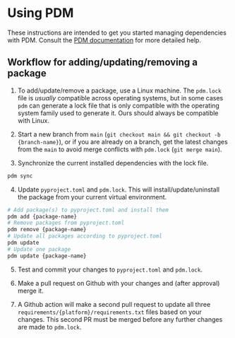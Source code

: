 # Using PDM
These instructions are intended to get you started managing dependencies with PDM. Consult the [PDM documentation](https://pdm.fming.dev/latest/usage/dependency/) for more detailed help.

## Workflow for adding/updating/removing a package
1. To add/update/remove a package, use a Linux machine. The `pdm.lock` file is _usually_ compatible across operating systems, but in some cases `pdm` can generate a lock file that is only compatible with the operating system family used to generate it. Ours should always be compatible with Linux.

2. Start a new branch from `main` (`git checkout main && git checkout -b {branch-name}`), or if you are already on a branch, get the latest changes from the `main` to avoid merge conflicts with `pdm.lock` (`git merge main`).

3. Synchronize the current installed dependencies with the lock file.
```bash
pdm sync
```

4. Update `pyproject.toml` and `pdm.lock`. This will install/update/uninstall the package from your current virtual environment.
```bash
# Add package(s) to pyproject.toml and install them
pdm add {package-name}
# Remove packages from pyproject.toml
pdm remove {package-name}
# Update all packages according to pyproject.toml
pdm update
# Update one package
pdm update {package-name}
```

5. Test and commit your changes to `pyproject.toml` and `pdm.lock`.

6. Make a pull request on Github with your changes and (after approval) merge it.

7. A Github action will make a second pull request to update all three `requirements/{platform}/requirements.txt` files based on your changes. This second PR must be merged before any further changes are made to `pdm.lock`.